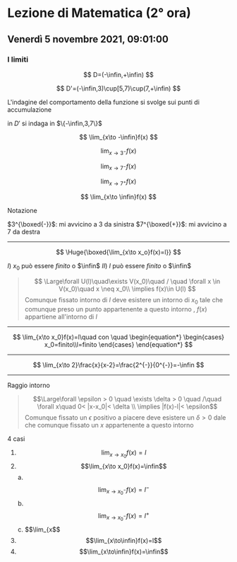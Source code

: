 #  Lezione di Matematica (2° ora)
## Venerdì 5 novembre 2021, 09:01:00
### I limiti

$$
D=(-\infin,+\infin)
$$

$$
D'=(-\infin,3)\cup[5,7)\cup(7,+\infin)
$$


L'indagine del comportamento della funzione si svolge sui punti di accumulazione

in $D'$ si  indaga in $\{-\infin,3,7\}$



$$
\lim_{x\to -\infin}f(x)
$$

$$
\lim_{x\to 3^{-}}f(x)
$$

$$
\lim_{x\to 7^{-}}f(x)
$$

$$
\lim_{x\to 7^{+}}f(x)
$$

$$
\lim_{x\to \infin}f(x)
$$

Notazione

$3^{\boxed{-}}$: mi avvicino a $3$ da sinistra
$7^{\boxed{+}}$: mi avvicino a $7$ da destra


---


$$
\Huge{\boxed{\lim_{x\to x_o}f(x)=l}}
$$

$I)$ $x_0$ può essere $finito$ o $\infin$
$II)$ $l$ può essere $finito$ o $\infin$


> $$
\Large\forall U(l)\quad\exists V(x_0)\quad / \quad \forall x \in V(x_0)\quad x \neq x_0\\
\implies f(x)\in U(l)
$$
> Comunque fissato  intorno di $l$ deve esistere un intorno di $x_0$ tale che comunque  preso un punto appartenente a questo intorno , $f(x)$ appartiene all'intorno di $l$

---


$$
\lim_{x\to x_0}f(x)=l\quad con \quad \begin{equation*} \begin{cases} x_0=finito\\l=finito \end{cases} \end{equation*}
$$




---

$$
\lim_{x\to 2}\frac{x}{x-2}=\frac{2^{-}}{0^{-}}=-\infin
$$

---

Raggio intorno

> $$\Large\forall \epsilon > 0 \quad \exists \delta > 0 \quad /\quad \forall x\quad 0< |x-x_0|< \delta \\ \implies |f(x)-l|< \epsilon$$
> Comunque fissato un $\epsilon$ positivo a piacere deve esistere un $\delta > 0$ dale che comunque fissato un $x$ appartenente a questo intorno

4 casi
1. $$
\lim_{x\to x_0}f(x)=l
$$
2. $$\lim_{x\to x_0}f(x)=\infin$$ a. $$\lim_{x\to x_0^{-}}f(x)=l^{-}$$b.$$\lim_{x\to x_0^{-}}f(x)=l^{+}$$c. $$\lim_{x$$
3. $$\lim_{x\to\infin}f(x)=l$$
4. $$\lim_{x\to\infin}f(x)=\infin$$
<!--stackedit_data:
eyJoaXN0b3J5IjpbMTgxNjgxMDMzLC03MDcyNzQxOTEsMTc2OT
k2NTMwMSw5NDI4MzcwMTgsLTEyMjE4MzMzMTksLTcyMjkwOTUw
N119
-->